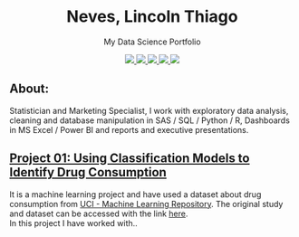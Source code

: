 <H1 <p align="Center">
Neves, Lincoln Thiago<br>
</H1>
</p>
<p align="Center">
My Data Science Portfolio<br>
</p>
<p align="center">
 <a href="https://www.linkedin.com/in/lincolntneves/?locale=en_US">
    <img src="https://github.com/lincolntneves/ColoredBadges/blob/master/svg/social/linkedin.svg" style="vertical-align:top margin:6px 4px">
  </a>  
 <a href="https://twitter.com/lincoln_neves">
    <img src="https://github.com/lincolntneves/ColoredBadges/blob/master/svg/social/twitter.svg"  style="vertical-align:top margin:6px 4px">
  </a>  
  </a>  
 <a href="http://api.whatsapp.com/send?phone=5521989853479">
    <img src="https://github.com/lincolntneves/ColoredBadges/blob/master/svg/social/whatsapp.svg"  style="vertical-align:top margin:6px 4px">
  </a>  
 <a href="https://t.me/ltneves">
    <img src="https://github.com/lincolntneves/ColoredBadges/blob/master/svg/social/telegram.svg"  style="vertical-align:top margin:6px 4px">
  </a>  
 <a href="mailto:lincolnthiago.neves@gmail.com">
    <img src="https://github.com/lincolntneves/ColoredBadges/blob/master/svg/social/gmail.svg"  style="vertical-align:top margin:6px 4px">
  </a>  
</p>

## About: 
Statistician and Marketing Specialist, I work with exploratory data analysis, cleaning and database manipulation in SAS / SQL / Python / R, Dashboards in MS Excel / Power BI and reports and executive presentations.

## [Project 01: Using Classification Models to Identify Drug Consumption](https://bit.ly/2ZJorHl)
<a href=""></a>
It is a machine learning project and have used a dataset about drug consumption from [UCI - Machine Learning Repository](https://archive.ics.uci.edu/ml/index.php). The original study and dataset can be accessed with the link [here](https://archive.ics.uci.edu/ml/datasets/Drug+consumption+%28quantified%29).<br>
In this project I have worked with..


